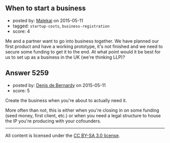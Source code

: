 ## When to start a business

- posted by: [Malekai](https://stackexchange.com/users/5820495/malekai) on 2015-05-11
- tagged: `startup-costs`, `business-registration`
- score: 4

<p>Me and a partner want to go into business together. We have planned our first product and have a working prototype, it's not finished and we need to secure some funding to get it to the end. At what point would it be best for us to set up as a business in the UK (we're thinking LLP)?</p>



## Answer 5259

- posted by: [Denis de Bernardy](https://stackexchange.com/users/182468/denis-de-bernardy) on 2015-05-11
- score: 5

<p>Create the business when you're about to actually need it.</p>

<p>More often than not, this is either when you're closing in on some funding (seed money, first client, etc.) or when you need a legal structure to house the IP you're producing with your cofounders.</p>




---

All content is licensed under the [CC BY-SA 3.0 license](https://creativecommons.org/licenses/by-sa/3.0/).

